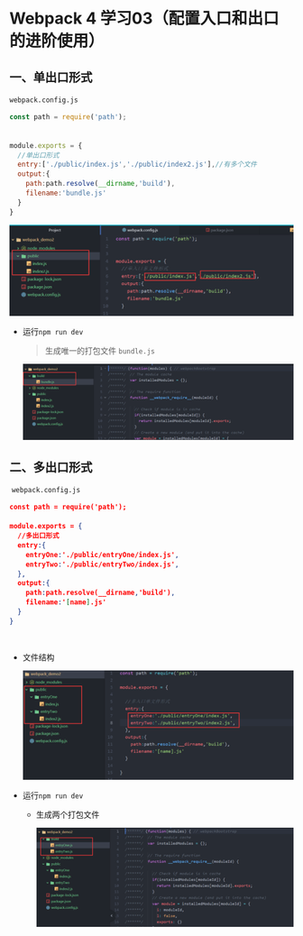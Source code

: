 

# Webpack 4  学习03（配置入口和出口的进阶使用）

## 一、单出口形式

`webpack.config.js`

```javascript
const path = require('path');


module.exports = {
  //单出口形式
  entry:['./public/index.js','./public/index2.js'],//有多个文件
  output:{
    path:path.resolve(__dirname,'build'),
    filename:'bundle.js'
  }
}
```



![](https://raw.githubusercontent.com/HunterXing/resourse/master/images/20190221084217.png)



- 运行`npm run dev`   

  > 生成唯一的打包文件 `bundle.js`

  ![](https://raw.githubusercontent.com/HunterXing/resourse/master/images/20190221084406.png)



## 二、多出口形式

​	`webpack.config.js`

```json
const path = require('path');

module.exports = {
  //多出口形式
  entry:{
    entryOne:'./public/entryOne/index.js',
    entryTwo:'./public/entryTwo/index.js',
  },
  output:{
    path:path.resolve(__dirname,'build'),
    filename:'[name].js'
  }
}
```

​	

- 文件结构

  ![](https://raw.githubusercontent.com/HunterXing/resourse/master/images/20190221084849.png)

  

- 运行`npm run dev`   

  - 生成两个打包文件

    ![](https://raw.githubusercontent.com/HunterXing/resourse/master/images/20190221085037.png)